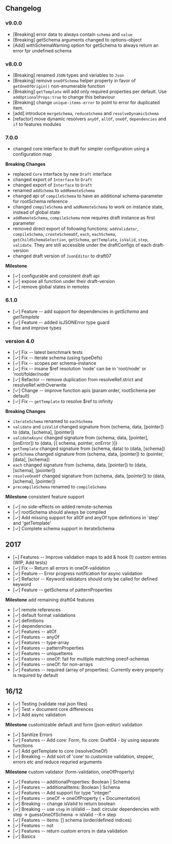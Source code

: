 ## Changelog

### v9.0.0

-   [Breaking] error data to always contain `schema` and `value`
-   [Breaking] getSchema arguments changed to options-object
-   [Add] withSchemaWarning option for getSchema to always return an error fpr undefined schema

### v8.0.0

-   [Breaking] renamed `JSON` types and variables to `Json`
-   [Breaking] remove `oneOfSchema` helper property in favor of `getOneOfOrigin()` non-enumerable function
-   [Breaking] `getTemplate` will add only required properties per default. Use `addOptionalProps:true` to change this behaviour
-   [Breaking] change `unique-items-error` to point to error for duplicated item.
-   [add] introduce `mergeSchema`, `reduceSchema` and `resolveDynamicSchema`
-   [refactor] move dynamic resolvers `anyOf`, `allOf`, `oneOf`, `dependencies` and `if` to features modules

### 7.0.0

-   changed core interface to draft for simpler configuration using a configuration map

**Breaking Changes**

-   replaced `Core` interface by new `Draft` interface
-   changed export of `Interface` to `Draft`
-   changed export of `Interface` to `Draft`
-   renamed `addSchema` to `addRemoteSchema`
-   changed api of `compileSchema` to have an additional schema-parameter for rootSchema reference
-   changed `compileSchema` and `addRemoteSchema` to work on instance state, instead of global state
-   `addRemoteSchema`, `compileSchema` now requires draft instance as first parameter
-   removed direct export of following functions: `addValidator`, `compileSchema`, `createSchemaOf`, `each`, `eachSchema`, `getChildSchemaSelection`, `getSchema`, `getTemplate`, `isValid`, `step`, `validate`. They are still accessible under the draftConfigs of each draft-version
-   changed draft version of `JsonEditor` to draft07

**Milestone**

-   [✓] configurable and consistent draft api
-   [✓] expose all function under their draft-version
-   [✓] remove global states in remotes

### 6.1.0

-   [✓] Feature -- add support for dependencies in _getSchema_ and _getTemplate_
-   [✓] Feature -- added isJSONError type guard
-   fixe and improve types

### version 4.0

-   [✓] Fix -- latest benchmark tests
-   [✓] Fix -- iterate schema (using typeDefs)
-   [✓] Fix -- scopes per schema-instance
-   [✓] Fix -- insane $ref resolution 'node' can be in 'root/node' or 'root/folder/node'
-   [✓] Refactor -- remove duplication from resolveRef.strict and resolveRef.withOverwrite
-   [✓] Change -- improve function apis (param order, rootSchema per default)
-   [✓] Fix -- `getTemplate` to resolve $ref to infinity

**Breaking Changes**

-   `iterateSchema` renamed to `eachSchema`
-   `validate` and `isValid` changed signature from (schema, data, [pointer]) to (data, [schema], [pointer])
-   `validateAsync` changed signature from (schema, data, [pointer], [onError]) to (data, [{ schema, pointer, onError }])
-   `getTemplate` changed signature from (schema, data) to (data, [schema])
-   `getSchema` changed signature from (schema, data, [pointer]) to (pointer, [data], [schema])
-   `each` changed signature from (schema, data, [pointer]) to (data, [schema], [pointer])
-   `resolveOneOf` changed signature from (schema, data, [pointer]) to (data, [schema], [pointer])
-   `precompileSchema` renamed to `compileSchema`

**Milestone** consistent feature support

-   [✓] no side-effects on added remote-schemas
-   [✓] rootSchema should always be compiled
-   [✓] Add missing support for allOf and anyOf type definitions in 'step' and 'getTemplate'
-   [✓] Complete schema support in iterateSchema

## 2017

-   [~] Features -- Improve validation maps to add & hook (!) custom entries (WIP, Add tests)
-   [✓] Fix -- Return all errors in oneOf-validation
-   [✓] Feature -- Error progress notification for async validation
-   [✓] Refactor -- Keyword validators should only be called for defined keyword
-   [✓] Feature -- getSchema of patternProperties

**Milestone** add remaining draft04 features

-   [✓] remote references
-   [✓] default format validations
-   [✓] definitions
-   [✓] dependencies
-   [✓] Features -- allOf
-   [✓] Features -- anyOf
-   [✓] Features -- type-array
-   [✓] Features -- patternProperties
-   [✓] Features -- uniqueItems
-   [✓] Features -- oneOf: fail for multiple matching oneof-schemas
-   [✓] Features -- oneOf: for non-arrays
-   [✓] Features -- required (array of properties). Currently every property is required by default

## 16/12

-   [✓] Testing (validate real json files)
-   [✓] Test + document core differences
-   [✓] Add async validation

**Milestone** customizable default and form (json-editor) validation

-   [✓] Sanitize Errors
-   [✓] Features -- Add core: Form, fix core: Draft04 - by using separate functions
-   [✓] Add getTemplate to core (resolveOneOf)
-   [✓] Breaking -- Add sort of 'core' to customize validation, stepper, errors etc and reduce requried arguments

**Milestone** custom validator (form-validation, oneOfProperty)

-   [✓] Features -- additionalProperties: Boolean | Schema
-   [✓] Features -- additionalItems: Boolean | Schema
-   [✓] Features -- Add support for type "integer"
-   [✓] Features -- oneOf -> oneOfProperty ( + Documentation)
-   [✓] Breaking -- change isValid to return boolean
-   [✓] Breaking -- use `step` in isValid -- bad: circular dependencies with step -> guessOneOfSchema -> isValid --X-> step
-   [✓] Features -- items: [] schema (order/defined indices)
-   [✓] Features -- not
-   [✓] Features -- return custom errors in data validation
-   [✓] Basics

